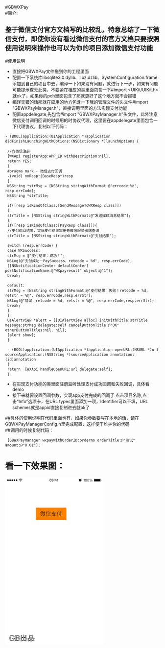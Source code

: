#GBWXPay<br>
#简介:<br>
## 鉴于微信支付官方文档写的比较乱，特意总结了一下微信支付，即使你没有看过微信支付的官方文档只要按照使用说明来操作也可以为你的项目添加微信支付功能<br>
#使用说明<br>
* 直接把GBWXPay文件拖到你的工程里面<br>
* 配置一下系统库libsqlite3.0.dylib、libz.dzlib、SystemConfiguration.frame添加到自己的项目中去，编译一下如果没有问题，就进行下一步，如果有问题可能提示查无此类，不要紧在相应的类里面包含一下#import <UIKit/UIKit.h>就ok了，如果你的pch里面包含了那就更好了这个地方就不会报错<br>
* 编译无错的话那就在应用的地方包含一下我的管理文件的头文件#import "GBWXPayManager.h"，直接调用里面的方法实现支付功能<br>
* 配置appdelegate,先包含#import "GBWXPayManager.h"头文件，此外注意微信支付调用回调的时候用的时协议代理，这里要在appdelegate里面包含一下代理协议，复制以下代码：<br>
```
- (BOOL)application:(UIApplication *)application didFinishLaunchingWithOptions:(NSDictionary *)launchOptions {
 
 //向微信注册
 [WXApi registerApp:APP_ID withDescription:nil];
 return YES;
 }
 #pragma mark - 微信支付回调
 -(void) onResp:(BaseResp*)resp
 {
 NSString *strMsg = [NSString stringWithFormat:@"errcode:%d", resp.errCode];
 NSString *strTitle;
 
 if([resp isKindOfClass:[SendMessageToWXResp class]])
 {
 strTitle = [NSString stringWithFormat:@"发送媒体消息结果"];
 }
 if([resp isKindOfClass:[PayResp class]]){
 //支付返回结果，实际支付结果需要去微信服务器端查询
 strTitle = [NSString stringWithFormat:@"支付结果"];
 
 switch (resp.errCode) {
 case WXSuccess:
 strMsg = @"支付结果：成功！";
 NSLog(@"支付成功－PaySuccess，retcode = %d", resp.errCode);
 [[NSNotificationCenter defaultCenter] postNotificationName:@"WXpayresult" object:@"1"];
 break;
 
 default:
 strMsg = [NSString stringWithFormat:@"支付结果：失败！retcode = %d, retstr = %@", resp.errCode,resp.errStr];
 NSLog(@"错误，retcode = %d, retstr = %@", resp.errCode,resp.errStr);
 break;
 }
 }
 UIAlertView *alert = [[UIAlertView alloc] initWithTitle:strTitle message:strMsg delegate:self cancelButtonTitle:@"OK" otherButtonTitles:nil, nil];
 [alert show];
 }
 
 - (BOOL)application:(UIApplication *)application openURL:(NSURL *)url sourceApplication:(NSString *)sourceApplication annotation:(id)annotation
 {
 return  [WXApi handleOpenURL:url delegate:self];
 }
```
* 在实现支付功能的类里面注册监听处理支付成功回调和失败回调，具体看demo<br>
* 接下来就要设置回调参数，实现app支付完成的回调了
  点击项目名称,点击“Info”选项卡，在URL types里面添加一项，Identifier可以不填，URL schemes就是appid直接复制进去就ok了<br>

##具体的使用说明在代码里面也有，如果你参数要写在本地的话，请在GBWXPayManagerConfig.h里完成配置，这样便于维护你的代码<br>
##调用的时候复制代码：<br>
```
 [GBWXPayManager wxpayWithOrderID:orderno orderTitle:@"测试" amount:@"0.01"];
```
# 看一下效果图：<br>
![image](https://github.com/mokey1422/gifResource/blob/master/weixinpay.gif)

